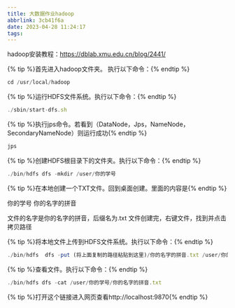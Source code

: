 ```yaml
---
title: 大数据作业hadoop
abbrlink: 3cb41f6a
date: 2023-04-28 11:24:17
tags:
---
```


hadoop安装教程：https://dblab.xmu.edu.cn/blog/2441/

{% tip %}首先进入hadoop文件夹。 执行以下命令：{% endtip %}

```javascript
cd /usr/local/hadoop
```

{% tip %}运行HDFS文件系统。执行以下命令：{% endtip %}

``` javascript
./sbin/start-dfs.sh
```

{% tip %}执行jps命令。若看到（DataNode，Jps，NameNode，SecondaryNameNode）则运行成功{% endtip %}

``` javascript
jps
```

{% tip %}创建HDFS根目录下的文件夹。执行以下命令：{% endtip %}

``` javascript
./bin/hdfs dfs -mkdir /user/你的学号
```

{% tip %}在本地创建一个TXT文件。回到桌面创建。里面的内容是{% endtip %}

你的学号
你的名字的拼音

文件的名字是你的名字的拼音，后缀名为.txt
文件创建完，右键文件，找到并点击拷贝路径

{% tip %}将本地文件上传到HDFS文件系统。执行以下命令：{% endtip %}

``` javascript
./bin/hdfs  dfs -put (将上面复制的路径粘贴到这里)/你的名字的拼音.txt /user/你的学号/ 
```

{% tip %}查看文件。执行以下命令：{% endtip %}

``` javascript
./bin/hdfs dfs -cat /user/你的学号/你的名字的拼音.txt
```

{% tip %}打开这个链接进入网页查看http://localhost:9870{% endtip %}
